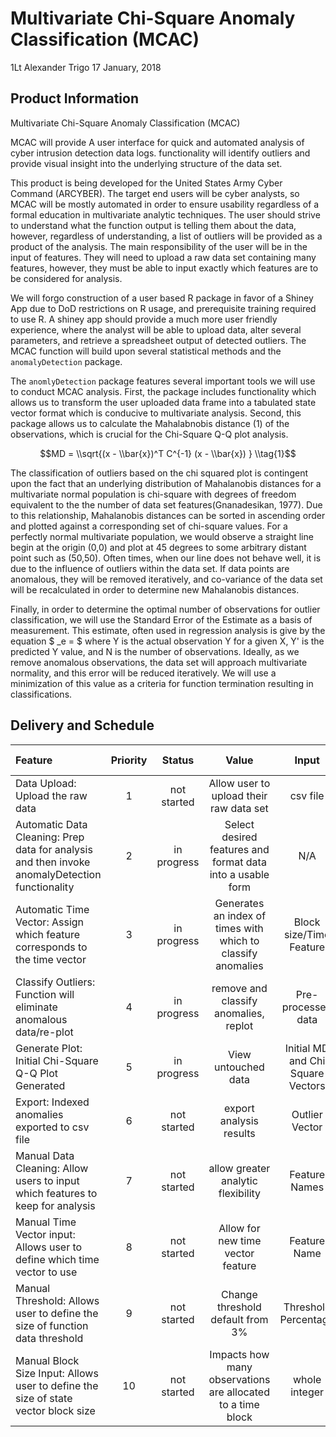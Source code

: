 Multivariate Chi-Square Anomaly Classification (MCAC)
================
1Lt Alexander Trigo
17 January, 2018

Product Information
-------------------

Multivariate Chi-Square Anomaly Classification (MCAC)

MCAC will provide A user interface for quick and automated analysis of cyber intrusion detection data logs. functionality will identify outliers and provide visual insight into the underlying structure of the data set.

This product is being developed for the United States Army Cyber Command (ARCYBER). The target end users will be cyber analysts, so MCAC will be mostly automated in order to ensure usability regardless of a formal education in multivariate analytic techniques. The user should strive to understand what the function output is telling them about the data, however, regardless of understanding, a list of outliers will be provided as a product of the analysis. The main responsibility of the user will be in the input of features. They will need to upload a raw data set containing many features, however, they must be able to input exactly which features are to be considered for analysis.

We will forgo construction of a user based R package in favor of a Shiney App due to DoD restrictions on R usage, and prerequisite training required to use R. A shiney app should provide a much more user friendly experience, where the analyst will be able to upload data, alter several parameters, and retrieve a spreadsheet output of detected outliers. The MCAC function will build upon several statistical methods and the `anomalyDetection` package.

The `anomlyDetection` package features several important tools we will use to conduct MCAC analysis. First, the package includes functionality which allows us to transform the user uploaded data frame into a tabulated state vector format which is conducive to multivariate analysis. Second, this package allows us to calculate the Mahalabnobis distance (1) of the observations, which is crucial for the Chi-Square Q-Q plot analysis.

$$MD = \\sqrt{(x - \\bar{x})^T C^{-1} (x - \\bar{x}) }  \\tag{1}$$

The classification of outliers based on the chi squared plot is contingent upon the fact that an underlying distribution of Mahalanobis distances for a multivariate normal population is chi-square with degrees of freedom equivalent to the the number of data set features(Gnanadesikan, 1977). Due to this relationship, Mahalanobis distances can be sorted in ascending order and plotted against a corresponding set of chi-square values. For a perfectly normal multivariate population, we would observe a straight line begin at the origin (0,0) and plot at 45 degrees to some arbitrary distant point such as (50,50). Often times, when our line does not behave well, it is due to the influence of outliers within the data set. If data points are anomalous, they will be removed iteratively, and co-variance of the data set will be recalculated in order to determine new Mahalanobis distances.

Finally, in order to determine the optimal number of observations for outlier classification, we will use the Standard Error of the Estimate as a basis of measurement. This estimate, often used in regression analysis is give by the equation $ \_e = $ where Y is the actual observation Y for a given X, Y' is the predicted Y value, and N is the number of observations. Ideally, as we remove anomalous observations, the data set will approach multivariate normality, and this error will be reduced iteratively. We will use a minimization of this value as a criteria for function termination resulting in classifications.

Delivery and Schedule
---------------------

<table>
<colgroup>
<col width="15%" />
<col width="5%" />
<col width="8%" />
<col width="20%" />
<col width="13%" />
<col width="15%" />
<col width="13%" />
<col width="5%" />
<col width="5%" />
</colgroup>
<thead>
<tr class="header">
<th align="left">Feature</th>
<th align="center">Priority</th>
<th align="center">Status</th>
<th align="center">Value</th>
<th align="center">Input</th>
<th align="center">Output</th>
<th align="center">Use</th>
<th align="center">Deadline Viability?</th>
<th align="center">Needed?</th>
</tr>
</thead>
<tbody>
<tr class="odd">
<td align="left">Data Upload: Upload the raw data</td>
<td align="center">1</td>
<td align="center">not started</td>
<td align="center">Allow user to upload their raw data set</td>
<td align="center">csv file</td>
<td align="center">N/A</td>
<td align="center">N/A</td>
<td align="center">Yes</td>
<td align="center">Yes</td>
</tr>
<tr class="even">
<td align="left">Automatic Data Cleaning: Prep data for analysis and then invoke anomalyDetection functionality</td>
<td align="center">2</td>
<td align="center">in progress</td>
<td align="center">Select desired features and format data into a usable form</td>
<td align="center">N/A</td>
<td align="center">N/A</td>
<td align="center">N/A</td>
<td align="center">Yes</td>
<td align="center">Yes</td>
</tr>
<tr class="odd">
<td align="left">Automatic Time Vector: Assign which feature corresponds to the time vector</td>
<td align="center">3</td>
<td align="center">in progress</td>
<td align="center">Generates an index of times with which to classify anomalies</td>
<td align="center">Block size/Time Feature</td>
<td align="center">Vector of Time/Date Ranges</td>
<td align="center">Better outlier location description</td>
<td align="center">Yes</td>
<td align="center">Yes</td>
</tr>
<tr class="even">
<td align="left">Classify Outliers: Function will eliminate anomalous data/re-plot</td>
<td align="center">4</td>
<td align="center">in progress</td>
<td align="center">remove and classify anomalies, replot</td>
<td align="center">Pre-processed data</td>
<td align="center">Chi-Square Q-Q plot/anomalies</td>
<td align="center">Find anomalies and assess multivariate normality</td>
<td align="center">Yes</td>
<td align="center">Yes</td>
</tr>
<tr class="odd">
<td align="left">Generate Plot: Initial Chi-Square Q-Q Plot Generated</td>
<td align="center">5</td>
<td align="center">in progress</td>
<td align="center">View untouched data</td>
<td align="center">Initial MD and Chi Square Vectors</td>
<td align="center">Initial Q-Q Plot</td>
<td align="center">Inspect untouched data structure</td>
<td align="center">Likely</td>
<td align="center">No</td>
</tr>
<tr class="even">
<td align="left">Export: Indexed anomalies exported to csv file</td>
<td align="center">6</td>
<td align="center">not started</td>
<td align="center">export analysis results</td>
<td align="center">Outlier Vector</td>
<td align="center">csv file</td>
<td align="center">easy snapshot of results</td>
<td align="center">Maybe</td>
<td align="center">No</td>
</tr>
<tr class="odd">
<td align="left">Manual Data Cleaning: Allow users to input which features to keep for analysis</td>
<td align="center">7</td>
<td align="center">not started</td>
<td align="center">allow greater analytic flexibility</td>
<td align="center">Feature Names</td>
<td align="center">See 1-5</td>
<td align="center">adapt to raw data format change/new feature criteria</td>
<td align="center">Unlikely</td>
<td align="center">No</td>
</tr>
<tr class="even">
<td align="left">Manual Time Vector input: Allows user to define which time vector to use</td>
<td align="center">8</td>
<td align="center">not started</td>
<td align="center">Allow for new time vector feature</td>
<td align="center">Feature Name</td>
<td align="center">See 3</td>
<td align="center">adapt to raw data format change/new feature criteria</td>
<td align="center">Unlikely</td>
<td align="center">No</td>
</tr>
<tr class="odd">
<td align="left">Manual Threshold: Allows user to define the size of function data threshold</td>
<td align="center">9</td>
<td align="center">not started</td>
<td align="center">Change threshold default from 3%</td>
<td align="center">Threshold Percentage</td>
<td align="center">See 4</td>
<td align="center">Consider greater data range for classification</td>
<td align="center">Unlikely</td>
<td align="center">No</td>
</tr>
<tr class="even">
<td align="left">Manual Block Size Input: Allows user to define the size of state vector block size</td>
<td align="center">10</td>
<td align="center">not started</td>
<td align="center">Impacts how many observations are allocated to a time block</td>
<td align="center">whole integer</td>
<td align="center">altered Time vector and state vector</td>
<td align="center">user can alter size of time block size and time vector size</td>
<td align="center">Unlikely</td>
<td align="center">No</td>
</tr>
</tbody>
</table>
